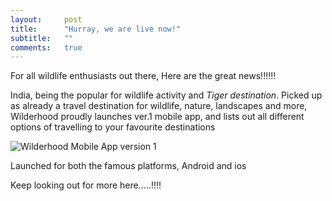 ```yaml
---
layout:     post
title:      "Hurray, we are live now!"
subtitle:   ""
comments:   true
---
```


<p>For all wildlife enthusiasts out there, Here are the great news!!!!!!</p>

<p>India, being the popular for wildlife activity and <em>Tiger destination</em>. Picked up as already a travel destination for wildlife, nature, landscapes and more, Wilderhood proudly launches ver.1 mobile app, and lists out all different options of travelling to your favourite destinations </p>

<img src="{{ site.baseurl }}/img/2014-05-30/mobile.png" alt="Wilderhood Mobile App version 1">

<p>Launched for both the famous platforms, Android and ios</p>

<p>Keep looking out for more here.....!!!!</p>
